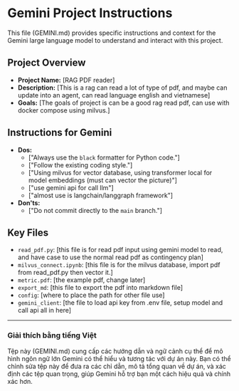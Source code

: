 # Gemini Project Instructions

This file (GEMINI.md) provides specific instructions and context for the Gemini large language model to understand and interact with this project.

## Project Overview

*   **Project Name:** [RAG PDF reader]
*   **Description:** [This is a rag can read a lot of type of pdf, and maybe can update into an agent, can read language english and vietnamese]
*   **Goals:** [The goals of project is can be a good rag read pdf, can use with docker compose using milvus.]

## Instructions for Gemini

*   **Dos:**
    *   ["Always use the `black` formatter for Python code."]
    *   ["Follow the existing coding style."]
    *   ["Using milvus for vector database, using transformer local for model embeddings (must can vector the picture)"]
    *   ["use gemini api for call llm"]
    *   ["almost use is langchain/langgraph framework"]  
*   **Don'ts:**
    *   ["Do not commit directly to the `main` branch."]

## Key Files

*   `read_pdf.py`: [this file is for read pdf input using gemini model to read, and have case to use the normal read pdf as contingency plan]
*   `milvus_connect.ipynb`: [this file is for the milvus database, import pdf from read_pdf.py then vector it.]
*   `metric.pdf`: [the example pdf, change later]
*   `export_md`: [this file to export the pdf into markdown file]
*   `config`: [where to place the path for other file use]
*   `gemini_client`: [the file to load api key from .env file, setup model and call api all in here]
---

### Giải thích bằng tiếng Việt

Tệp này (GEMINI.md) cung cấp các hướng dẫn và ngữ cảnh cụ thể để mô hình ngôn ngữ lớn Gemini có thể hiểu và tương tác với dự án này. Bạn có thể chỉnh sửa tệp này để đưa ra các chỉ dẫn, mô tả tổng quan về dự án, và xác định các tệp quan trọng, giúp Gemini hỗ trợ bạn một cách hiệu quả và chính xác hơn.
